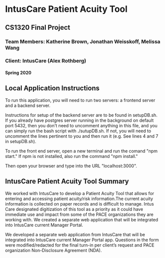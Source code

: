 # IntusCare Patient Acuity Tool

## CS1320 Final Project
### Team Members: Katherine Brown, Jonathan Weisskoff, Melissa Wang
### Client: IntusCare (Alex Rothberg)
#### Spring 2020

## Local Application Instructions

To run this application, you will need to run two servers: a frontend server and a backend server. 

Instructions for setup of the backend server are to be found in setupDB.sh. 
If you already have postgres server running in the background on default port 5432, 
then you don't need to uncomment anything in this file, and you can simply run the bash script with ./sutupDB.sh. 
If not, you will need to uncomment the lines pertinent to you and then run it (e.g. See lines 4 and 7 in setupDB.sh).

To run the front end server, open a new terminal and run the comand "npm start." If npm is not installed, also run the command "npm install."

Then open your browser and type into the URL "localhost:3000".


## IntusCare Patient Acuity Tool Summary

We worked with IntusCare to develop a Patient Acuity Tool that allows for entering and accessing patient acuity/risk information.The current acuity information is collected on paper records and is difficult to manage. Intus Care designated digitization of this tool as a priority as it could have immediate use and impact from some of the PACE organizations they are working with. We created a separate web application that will be integrated into IntusCare current Manager Portal.

We developed a separate web application from IntusCare that will be integrated into IntusCare current Manager Portal app. Questions in the form were modified/redacted for the final turn-in per client’s request and PACE organization Non-Disclosure Agreement (NDA).





 
